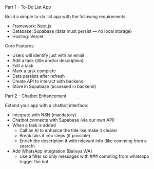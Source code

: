 Part 1 – To-Do List App

Build a simple to-do list app with the following requirements:
- Framework: Next.js
- Database: Supabase (data must persist — no local storage)
- Hosting: Vercel

Core Features:
- Users will identify just with an email
- Add a task (title and/or description)
- Edit a task
- Mark a task complete
- Data persists after refresh
- Create API to interact with backend
- Store in Supabase (accessed in backend)

Part 2 – Chatbot Enhancement

Extend your app with a chatbot interface:
- Integrate with N8N (mandatory)
- Chatbot connects with Supabase (via our own API)
- When a task is added
    - Call an AI to enhance the title like make it clearer
    - Break taks it into steps (if possible)
    - Enrich the description it with relevant info (like comming from a search)
- Add WhatsApp integration (Baileys WA) 
    - Use a filter so only messages with ### comming from whatsapp trigger the bot